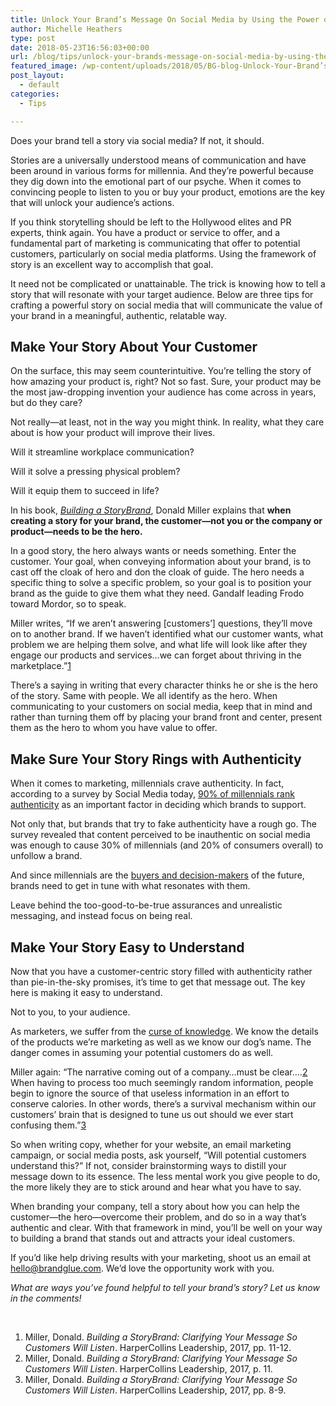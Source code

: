 ```yaml
---
title: Unlock Your Brand’s Message On Social Media by Using the Power of Story
author: Michelle Heathers
type: post
date: 2018-05-23T16:56:03+00:00
url: /blog/tips/unlock-your-brands-message-on-social-media-by-using-the-power-of-story
featured_image: /wp-content/uploads/2018/05/BG-blog-Unlock-Your-Brand’s-Message-On-Social-Media-by-Using-the-Power-of-Story.png
post_layout:
  - default
categories:
  - Tips

---
```

<span style="font-weight: 400;">Does your brand tell a story via social media? If not, it should.</span>

<span style="font-weight: 400;">Stories are a universally understood means of communication and have been around in various forms for millennia. And they’re powerful because they dig down into the emotional part of our psyche. When it comes to convincing people to listen to you or buy your product, emotions are the key that will unlock your audience’s actions.</span>

<span style="font-weight: 400;">If you think storytelling should be left to the Hollywood elites and PR experts, think again. You have a product or service to offer, and a fundamental part of marketing is communicating that offer to potential customers, particularly on social media platforms. Using the framework of story is an excellent way to accomplish that goal.</span>

<span style="font-weight: 400;">It need not be complicated or unattainable. The trick is knowing how to tell a story that will resonate with your target audience. Below are three tips for crafting a powerful story on social media that will communicate the value of your brand in a meaningful, authentic, relatable way.</span>

## Make Your Story About Your Customer

<span style="font-weight: 400;">On the surface, this may seem counterintuitive. You’re telling the story of how amazing your product is, right? Not so fast. Sure, your product may be the most jaw-dropping invention your audience has come across in years, but do they care?</span>

<span style="font-weight: 400;">Not really—at least, not in the way you might think. In reality, what they care about is how your product will improve their lives.</span>

<span style="font-weight: 400;">Will it streamline workplace communication?</span>

<span style="font-weight: 400;">Will it solve a pressing physical problem?</span>

<span style="font-weight: 400;">Will it equip them to succeed in life?</span>

<span style="font-weight: 400;">In his book, </span>[_<span style="font-weight: 400;">Building a StoryBrand</span>_][1]<span style="font-weight: 400;">, Donald Miller explains that </span>**when creating a story for your brand, the customer—not you or the company or product—needs to be the hero.**

<span style="font-weight: 400;">In a good story, the hero always wants or needs something. Enter the customer. Your goal, when conveying information about your brand, is to cast off the cloak of hero and don the cloak of guide. The hero needs a specific thing to solve a specific problem, so your goal is to position your brand as the guide to give them what they need. Gandalf leading Frodo toward Mordor, so to speak.</span>

<span style="font-weight: 400;">Miller writes, “If we aren’t answering [customers’] questions, they’ll move on to another brand. If we haven’t identified what our customer wants, what problem we are helping them solve, and what life will look like after they engage our products and services…we can forget about thriving in the marketplace.”</span><span style="font-weight: 400;">[1]</span>

<span style="font-weight: 400;">There’s a saying in writing that every character thinks he or she is the hero of the story. Same with people. We all identify as the hero. When communicating to your customers on social media, keep that in mind and rather than turning them off by placing your brand front and center, present them as the hero to whom you have value to offer.</span>

## Make Sure Your Story Rings with Authenticity

<span style="font-weight: 400;">When it comes to marketing, millennials crave authenticity. In fact, according to a survey by Social Media today,</span> [<span style="font-weight: 400;">90% of millennials rank authenticity</span>][2] <span style="font-weight: 400;">as an important factor in deciding which brands to support.</span>

<span style="font-weight: 400;">Not only that, but brands that try to fake authenticity have a rough go. The survey revealed that content perceived to be inauthentic on social media was enough to cause 30% of millennials (and 20% of consumers overall) to unfollow a brand.</span>

<span style="font-weight: 400;">And since millennials are the</span> [<span style="font-weight: 400;">buyers and decision-makers</span>][3] <span style="font-weight: 400;">of the future, brands need to get in tune with what resonates with them.</span>

<span style="font-weight: 400;">Leave behind the too-good-to-be-true assurances and unrealistic messaging, and instead focus on being real.</span>

## Make Your Story Easy to Understand

<span style="font-weight: 400;">Now that you have a customer-centric story filled with authenticity rather than pie-in-the-sky promises, it’s time to get that message out. The key here is making it easy to understand.</span>

<span style="font-weight: 400;">Not to you, to your audience.</span>

<span style="font-weight: 400;">As marketers, we suffer from the</span> [<span style="font-weight: 400;">curse of knowledge</span>][4]<span style="font-weight: 400;">. We know the details of the products we’re marketing as well as we know our dog’s name. The danger comes in assuming your potential customers do as well.</span>

<span style="font-weight: 400;">Miller again: “The narrative coming out of a company…must be clear….</span><span style="font-weight: 400;">[2]</span> <span style="font-weight: 400;">When having to process too much seemingly random information, people begin to ignore the source of that useless information in an effort to conserve calories. In other words, there’s a survival mechanism within our customers’ brain that is designed to tune us out should we ever start confusing them.”</span><span style="font-weight: 400;">[3]</span>

<span style="font-weight: 400;">So when writing copy, whether for your website, an email marketing campaign, or social media posts, ask yourself, “Will potential customers understand this?” If not, consider brainstorming ways to distill your message down to its essence. The less mental work you give people to do, the more likely they are to stick around and hear what you have to say.</span>

<span style="font-weight: 400;">When branding your company, tell a story about how you can help the customer—the hero—overcome their problem, and do so in a way that’s authentic and clear. With that framework in mind, you’ll be well on your way to building a brand that stands out and attracts your ideal customers.</span>

<span style="font-weight: 400;">If you’d like help driving results with your marketing, shoot us an email at hello@brandglue.com. We’d love the opportunity work with you.</span>

_<span style="font-weight: 400;">What are ways you’ve found helpful to tell your brand’s story? Let us know in the comments!</span>_

&nbsp;

  1.  <span style="font-weight: 400;">Miller, Donald. </span>_<span style="font-weight: 400;">Building a StoryBrand: Clarifying Your Message So Customers Will Listen</span>_<span style="font-weight: 400;">. HarperCollins Leadership, 2017, pp. 11-12.</span>
  2.  <span style="font-weight: 400;">Miller, Donald. </span>_<span style="font-weight: 400;">Building a StoryBrand: Clarifying Your Message So Customers Will Listen</span>_<span style="font-weight: 400;">. HarperCollins Leadership, 2017, p. 11.</span>
  3.  <span style="font-weight: 400;">Miller, Donald. </span>_<span style="font-weight: 400;">Building a StoryBrand: Clarifying Your Message So Customers Will Listen</span>_<span style="font-weight: 400;">. HarperCollins Leadership, 2017, pp. 8-9.</span>

 [1]: https://www.amazon.com/Building-StoryBrand-Clarify-Message-Customers/dp/0718033329/ref=sr_1_2?ie=UTF8&qid=1526339031&sr=8-2&keywords=building+a+storybrand
 [2]: https://www.socialmediatoday.com/news/survey-finds-consumers-crave-authenticity-and-user-generated-content-deli/511360/
 [3]: http://localhost/brandglue/old-website/blog/social-media/millennials-and-social-media-marketing-3-tips-for-b2bs-to-capture-future-buyers-today
 [4]: https://en.wikipedia.org/wiki/Curse_of_knowledge